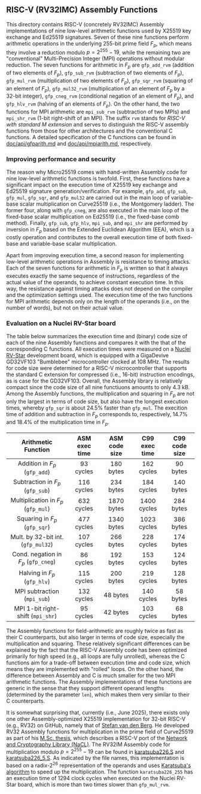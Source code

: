 ## RISC-V (RV32IMC) Assembly Functions

This directory contains RISC-V (concretely RV32IMC) Assembly implementations of nine low-level arithmetic functions used by X25519 key exchange and Ed25519 signatures. Seven of these nine functions perform arithmetic operations in the underlying 255-bit prime field $F_p$, which means they involve a reduction modulo $p = 2^{255} - 19$, while the remaining two are "conventional" Multi-Precision Integer (MPI) operations without modular reduction. The seven functions for arithmetic in $F_p$ are `gfp_add_rvm` (addition of two elements of $F_p$), `gfp_sub_rvm` (subtraction of two elements of $F_p$), `gfp_mul_rvm` (multiplication of two elements of $F_p$), `gfp_sqr_rvm` (squaring of an element of $F_p$), `gfp_mul32_rvm` (multiplication of an element of $F_p$ by a 32-bit integer), `gfp_cneg_rvm` (conditional negation of an element of $F_p$), and `gfp_hlv_rvm` (halving of an elements of $F_p$). On the other hand, the two functions for MPI arithmetic are `mpi_sub_rvm` (subtraction of two MPIs) and `mpi_shr_rvm` (1-bit right-shift of an MPI). The suffix `rvm` stands for _RISC-V with standard M extension_ and serves to distinguish the RISC-V assembly functions from those for other architectures and the conventional C functions. A detailed specification of the C functions can be found in [doc/api/gfparith.md](../../doc/api/gfparith.md) and [doc/api/mpiarith.md](../../doc/api/mpiarith.md), respectively.

### Improving performance and security

The reason why Micro25519 comes with hand-written Assembly code for nine low-level arithmetic functions is twofold. First, these functions have a significant impact on the execution time of X25519 key exchange and Ed25519 signature generation/verification. For example, `gfp_add`, `gfp_sub`, `gfp_mul`, `gfp_sqr`, and `gfp_mul32` are carried out in the main loop of variable-base scalar multiplication on Curve25519 (i.e., the Montgomery ladder). The former four, along with `gfp_cneg`, are also executed in the main loop of the fixed-base scalar multiplication on Ed25519 (i.e., the fixed-base comb method). Finally, `gfp_sub`, `gfp_hlv`, `mpi_sub`, and `mpi_shr` are performed by inversion in $F_p$ based on the Extended Euclidean Algorithm (EEA), which is a costly operation and contributes to the overall execution time of both fixed-base and variable-base scalar multiplication.

Apart from improving execution time, a second reason for implementing low-level arithmetic operations in Assembly is resistance to timing attacks. Each of the seven functions for arithmetic in $F_p$ is written so that it always executes exactly the same sequence of instructions, regardless of the actual value of the operands, to achieve constant execution time. In this way, the resistance against timing attacks does not depend on the compiler and the optimization settings used. The execution time of the two functions for MPI arithmetic depends only on the length of the operands (i.e., on the number of words), but not on their actual value.

### Evaluation on a Nuclei RV-Star board

The table below summarizes the execution time and (binary) code size of each of the nine Assembly functions and compares it with the that of the corresponding C functions. All execution times were measured on a [Nuclei RV-Star](https://doc.nucleisys.com/nuclei_sdk/design/board/gd32vf103v_rvstar.html) development board, which is equipped with a GigaDevive GD32VF103 "Bumblebee" microcontroller clocked at 108 MHz. The results for code size were determined for a RISC-V microcontroller that supports the standard C extension for compressed (i.e., 16-bit) instruction encodings, as is case for the GD32VF103. Overall, the Assembly library is relatively compact since the code size of all nine functiuons amounts to only 4.3 kB. Among the Assembly functions, the multiplication and squaring in $F_p$ are not only the largest in terms of code size, but also have the longest execution times, whereby `gfp_sqr` is about 24.5% faster than `gfp_mul`. The execition time of addition and subtraction in $F_p$ corresponds to, respectively, 14.7% and 18.4% of the multiplication time in $F_p$. 

| Arithmetic Function                  | ASM exec time | ASM code size | C99 exec time | C99 code size |
| :----------------------------------: | :------------:|:------------: | :-----------: | :-----------: |
| Addition in $F_p$ (`gfp_add`)        |    93 cycles  |  180 bytes    |  162 cycles   |  90 bytes     |
| Subtraction in $F_p$ (`gfp_sub`)     |   116 cycles  |  234 bytes    |  184 cycles   | 140 bytes     |
| Multiplication in $F_p$ (`gfp_mul`)  |   632 cycles  | 1870 bytes    | 1400 cycles   | 284 bytes     |
| Squaring in $F_p$ (`gfp_sqr`)        |   477 cycles  | 1340 bytes    | 1023 cycles   | 386 bytes     |
| Mult. by 32-bit int. (`gfp_mul32`)   |   107 cycles  |  266 bytes    |  228 cycles   | 174 bytes     |
| Cond. negation in $F_p$ (`gfp_cneg`) |    86 cycles  |  192 bytes    |  153 cycles   | 124 bytes     |
| Halving in $F_p$ (`gfp_hlv`)         |   115 cycles  |  200 bytes    |  219 cycles   | 128 bytes     |
| MPI subtraction (`mpi_sub`)          |   132 cycles  |   48 bytes    |  140 cycles   |  58 bytes     |
| MPI 1-bit right-shift (`mpi_shr`)    |    95 cycles  |   42 bytes    |  103 cycles   |  68 bytes     |

The Assembly functions for field-arithmetic are roughly twice as fast as their C counterparts, but also larger in terms of code size, especially the multiplication and squaring. These relatively significant differences can be explained by the fact that the RISC-V Assembly code has been optimized primarily for high speed (e.g., all loops are fully unrolled), whereas the C functions aim for a trade-off between execution time and code size, which means they are implemented with "rolled" loops. On the other hand, the difference between Assembly and C is much smaller for the two MPI arithmetic functions. The Assembly implementations of these functions are generic in the sense that they support different operand lengths (determined by the parameter `len`), which makes them very similar to their C counterparts.

It is somewhat surprising that, currently (i.e., June 2025), there exists only one other Assembly-optimized X25519 implementation for 32-bit RISC-V (e.g., RV32) on GitHub, namely that of [Stefan van den Berg](https://github.com/stefanberg96/NaCl-RISC-V). He developed RV32 Assembly functions for multiplication in the prime field of Curve25519 as part of his [M.Sc. thesis](https://research.tue.nl/en/studentTheses/risc-v-implementation-of-the-nacl-library), which describes a RISC-V port of the [Network and Cryptography Library (NaCL)](https://nacl.cr.yp.to/). The RV32IM Assembly code for multiplication modulo $p = 2^{255} - 19$ can be found in [karatsuba226.S](https://github.com/stefanberg96/NaCl-RISC-V/blob/master/Programs/WithMultiplication/crypto_scalarmult/curve25519/Radix2.26/karatsuba226.S) and [karatsuba226_5.S](https://github.com/stefanberg96/NaCl-RISC-V/blob/master/Programs/WithMultiplication/crypto_scalarmult/curve25519/Radix2.26/karatsuba226_5.S). As indicated by the file names, this implementation is based on a radix-$2^{26}$ representation of the operands and uses [Karatsuba's algorithm](https://en.wikipedia.org/wiki/Karatsuba_algorithm) to speed up the multiplication. The function `karatsuba226_255` has an execution time of 1294 clock cycles when executed on the Nuclei RV-Star board, which is more than two times slower than `gfp_mul_rvm`.
